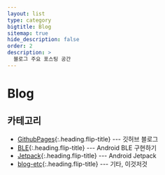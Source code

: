 ```yaml
---
layout: list
type: category
bigtitle: Blog
sitemap: true
hide_description: false
order: 2
description: >
  블로그 주요 포스팅 공간
---
```


# Blog

## 카테고리

* [GithubPages]{:.heading.flip-title} --- 깃허브 블로그
* [BLE]{:.heading.flip-title} --- Android BLE 구현하기
* [Jetpack]{:.heading.flip-title} --- Android Jetpack
* [blog-etc]{:.heading.flip-title} --- 기타, 이것저것

[GithubPages]: /githubpages/
[BLE]: /android-ble/
[Jetpack]: /jetpack/
[blog-etc]: /blog-etc/
